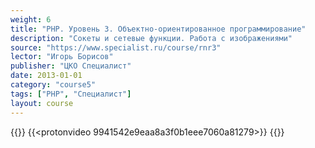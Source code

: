 ```yaml
---
weight: 6
title: "PHP. Уровень 3. Объектно-ориентированное программирование"
description: "Сокеты и сетевые функции. Работа с изображениями"
source: "https://www.specialist.ru/course/rnr3"
lector: "Игорь Борисов"
publisher: "ЦКО Специалист"
date: 2013-01-01
category: "course5"
tags: ["PHP", "Специалист"]
layout: course
---
```

{{<players>}}
    {{<protonvideo 9941542e9eaa8a3f0b1eee7060a81279>}}
{{</players>}}
